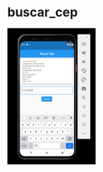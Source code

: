 # buscar_cep

<img src="https://github.com/BREN0-MORAIS/Cep_Flutter_Rest/blob/main/BuscarCep.PNG" alt="drawing" width="200"/>